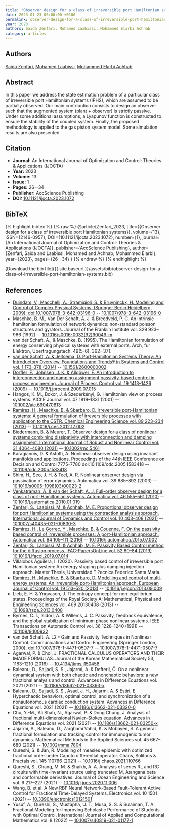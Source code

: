 ```yaml
---
title: "Observer design for a class of irreversible port Hamiltonian systems"
date: 2023-01-23 00:00:00 +0100
permalink: observer-design-for-a-class-of-irreversible-port-hamiltonian-systems
year: 2023
authors: Saida Zenfari, Mohamed Laabissi, Mohammed Elarbi Achhab
category: articles
---
```

 
## Authors
[Saida Zenfari](authors/saida-zenfari), [Mohamed Laabissi](authors/mohamed-laabissi), [Mohammed Elarbi Achhab](authors/mohammed-elarbi-achhab)
 
## Abstract
In this paper we address the state estimation problem of a particular class of irreversible port Hamiltonian systems (IPHS), which are assumed to be partially observed. Our main contribution consists to design an observer such that the augmented system (plant + observer) is strictly passive. Under some additional assumptions, a Lyapunov function is constructed to ensure the stability of the coupled system. Finally, the proposed methodology is applied to the gas piston system model. Some simulation results are also presented.
 
## Citation
- **Journal:** An International Journal of Optimization and Control: Theories &amp; Applications (IJOCTA)
- **Year:** 2023
- **Volume:** 13
- **Issue:** 1
- **Pages:** 26--34
- **Publisher:** AccScience Publishing
- **DOI:** [10.11121/ijocta.2023.1072](https://doi.org/10.11121/ijocta.2023.1072)
 
## BibTeX
{% highlight bibtex %}
{% raw %}
@article{Zenfari_2023,
  title={{Observer design for a class of irreversible port Hamiltonian systems}},
  volume={13},
  ISSN={2146-0957},
  DOI={10.11121/ijocta.2023.1072},
  number={1},
  journal={An International Journal of Optimization and Control: Theories &amp; Applications (IJOCTA)},
  publisher={AccScience Publishing},
  author={Zenfari, Saida and Laabissi, Mohamed and Achhab, Mohammed Elarbi},
  year={2023},
  pages={26--34}
}
{% endraw %}
{% endhighlight %}
 
[Download the bib file]({{ site.baseurl }}/assets/bib/observer-design-for-a-class-of-irreversible-port-hamiltonian-systems.bib)
 
## References
- [Duindam, V., Macchelli, A., Stramigioli, S. & Bruyninckx, H. Modeling and Control of Complex Physical Systems. (Springer Berlin Heidelberg, 2009). doi:10.1007/978-3-642-03196-0](modeling-and-control-of-complex-physical-systems) -- [10.1007/978-3-642-03196-0](https://doi.org/10.1007/978-3-642-03196-0)
- Maschke, B. M., Van Der Schaft, A. J. & Breedveld, P. C. An intrinsic hamiltonian formulation of network dynamics: non-standard poisson structures and gyrators. Journal of the Franklin Institute vol. 329 923–966 (1992) -- [10.1016/s0016-0032(92)90049-m](https://doi.org/10.1016/s0016-0032(92)90049-m)
- van der Schaft, A., & Maschke, B. (1995). The Hamiltonian formulation of energy conserving physical systems with external ports. Arch, fur Elektron, Ubertragungstech. 49(5-6), 362- 371.
- [van der Schaft, A. & Jeltsema, D. Port-Hamiltonian Systems Theory: An Introductory Overview. Foundations and Trends® in Systems and Control vol. 1 173–378 (2014)](port-hamiltonian-systems-theory-an-introductory-overview) -- [10.1561/2600000002](https://doi.org/10.1561/2600000002)
- [Dörfler, F., Johnsen, J. K. & Allgöwer, F. An introduction to interconnection and damping assignment passivity-based control in process engineering. Journal of Process Control vol. 19 1413–1426 (2009)](an-introduction-to-interconnection-and-damping-assignment-passivity-based-control-in-process-engineering) -- [10.1016/j.jprocont.2009.07.015](https://doi.org/10.1016/j.jprocont.2009.07.015)
- Hangos, K. M., Bokor, J. & Szederkényi, G. Hamiltonian view on process systems. AIChE Journal vol. 47 1819–1831 (2001) -- [10.1002/aic.690470813](https://doi.org/10.1002/aic.690470813)
- [Ramirez, H., Maschke, B. & Sbarbaro, D. Irreversible port-Hamiltonian systems: A general formulation of irreversible processes with application to the CSTR. Chemical Engineering Science vol. 89 223–234 (2013)](irreversible-port-hamiltonian-systems-a-general-formulation-of-irreversible-processes-with-application-to-the-cstr) -- [10.1016/j.ces.2012.12.002](https://doi.org/10.1016/j.ces.2012.12.002)
- [Biedermann, B. & Meurer, T. Observer design for a class of nonlinear systems combining dissipativity with interconnection and damping assignment. International Journal of Robust and Nonlinear Control vol. 31 4064–4080 (2021)](observer-design-for-a-class-of-nonlinear-systems-combining-dissipativity-with-interconnection-and-damping-assignment) -- [10.1002/rnc.5461](https://doi.org/10.1002/rnc.5461)
- Karagiannis, D. & Astolfi, A. Nonlinear observer design using invariant manifolds and applications. Proceedings of the 44th IEEE Conference on Decision and Control 7775–7780 doi:10.1109/cdc.2005.1583418 -- [10.1109/cdc.2005.1583418](https://doi.org/10.1109/cdc.2005.1583418)
- Shim, H., Seo, J. H. & Teel, A. R. Nonlinear observer design via passivation of error dynamics. Automatica vol. 39 885–892 (2003) -- [10.1016/s0005-1098(03)00023-2](https://doi.org/10.1016/s0005-1098(03)00023-2)
- [Venkatraman, A. & van der Schaft, A. J. Full-order observer design for a class of port-Hamiltonian systems. Automatica vol. 46 555–561 (2010)](full-order-observer-design-for-a-class-of-port-hamiltonian-systems) -- [10.1016/j.automatica.2010.01.019](https://doi.org/10.1016/j.automatica.2010.01.019)
- [Zenfari, S., Laabissi, M. & Achhab, M. E. Proportional observer design for port Hamiltonian systems using the contraction analysis approach. International Journal of Dynamics and Control vol. 10 403–408 (2021)](proportional-observer-design-for-port-hamiltonian-systems-using-the-contraction-analysis-approach) -- [10.1007/s40435-021-00830-3](https://doi.org/10.1007/s40435-021-00830-3)
- [Ramírez, H., Le Gorrec, Y., Maschke, B. & Couenne, F. On the passivity based control of irreversible processes: A port-Hamiltonian approach. Automatica vol. 64 105–111 (2016)](on-the-passivity-based-control-of-irreversible-processes-a-port-hamiltonian-approach) -- [10.1016/j.automatica.2015.07.002](https://doi.org/10.1016/j.automatica.2015.07.002)
- [Zenfari, S., Laabissi, M. & Achhab, M. E. Passivity Based Control method for the diffusion process. IFAC-PapersOnLine vol. 52 80–84 (2019)](passivity-based-control-method-for-the-diffusion-process) -- [10.1016/j.ifacol.2019.07.014](https://doi.org/10.1016/j.ifacol.2019.07.014)
- Villalobos Aguilera, I. (2020). Passivity based control of irreversible port Hamiltonian system: An energy shaping plus damping injection approach. Master Thesis, Universidad T ?ecnica Federico Santa Maria.
- [Ramirez, H., Maschke, B. & Sbarbaro, D. Modelling and control of multi-energy systems: An irreversible port-Hamiltonian approach. European Journal of Control vol. 19 513–520 (2013)](modelling-and-control-of-multi-energy-systems-an-irreversible-port-hamiltonian-approach) -- [10.1016/j.ejcon.2013.09.009](https://doi.org/10.1016/j.ejcon.2013.09.009)
- Lieb, E. H. & Yngvason, J. The entropy concept for non-equilibrium states. Proceedings of the Royal Society A: Mathematical, Physical and Engineering Sciences vol. 469 20130408 (2013) -- [10.1098/rspa.2013.0408](https://doi.org/10.1098/rspa.2013.0408)
- Byrnes, C. I., Isidori, A. & Willems, J. C. Passivity, feedback equivalence, and the global stabilization of minimum phase nonlinear systems. IEEE Transactions on Automatic Control vol. 36 1228–1240 (1991) -- [10.1109/9.100932](https://doi.org/10.1109/9.100932)
- van der Schaft, A. L2 - Gain and Passivity Techniques in Nonlinear Control. Communications and Control Engineering (Springer London, 2000). doi:10.1007/978-1-4471-0507-7 -- [10.1007/978-1-4471-0507-7](https://doi.org/10.1007/978-1-4471-0507-7)
- Agarwal, P. & Choi, J. FRACTIONAL CALCULUS OPERATORS AND THEIR IMAGE FORMULAS. Journal of the Korean Mathematical Society 53, 1183–1210 (2016) -- [10.4134/jkms.j150458](https://doi.org/10.4134/jkms.j150458)
- Baleanu, D., Sajjadi, S. S., Jajarmi, A. & Defterli, Ö. On a nonlinear dynamical system with both chaotic and nonchaotic behaviors: a new fractional analysis and control. Advances in Difference Equations vol. 2021 (2021) -- [10.1186/s13662-021-03393-x](https://doi.org/10.1186/s13662-021-03393-x)
- Baleanu, D., Sajjadi, S. S., Asad, J. H., Jajarmi, A. & Estiri, E. Hyperchaotic behaviors, optimal control, and synchronization of a nonautonomous cardiac conduction system. Advances in Difference Equations vol. 2021 (2021) -- [10.1186/s13662-021-03320-0](https://doi.org/10.1186/s13662-021-03320-0)
- Chu, Y.-M., Ali Shah, N., Agarwal, P. & Dong Chung, J. Analysis of fractional multi-dimensional Navier–Stokes equation. Advances in Difference Equations vol. 2021 (2021) -- [10.1186/s13662-021-03250-x](https://doi.org/10.1186/s13662-021-03250-x)
- Jajarmi, A., Baleanu, D., Zarghami Vahid, K. & Mobayen, S. A general fractional formulation and tracking control for immunogenic tumor dynamics. Mathematical Methods in the Applied Sciences vol. 45 667–680 (2021) -- [10.1002/mma.7804](https://doi.org/10.1002/mma.7804)
- Qureshi, S. & Jan, R. Modeling of measles epidemic with optimized fractional order under Caputo differential operator. Chaos, Solitons &amp; Fractals vol. 145 110766 (2021) -- [10.1016/j.chaos.2021.110766](https://doi.org/10.1016/j.chaos.2021.110766)
- Qureshi, S., Chang, M. M. & Shaikh, A. A. Analysis of series RL and RC circuits with time-invariant source using truncated M, Atangana beta and conformable derivatives. Journal of Ocean Engineering and Science vol. 6 217–227 (2021) -- [10.1016/j.joes.2020.11.006](https://doi.org/10.1016/j.joes.2020.11.006)
- Wang, B. et al. A New RBF Neural Network-Based Fault-Tolerant Active Control for Fractional Time-Delayed Systems. Electronics vol. 10 1501 (2021) -- [10.3390/electronics10121501](https://doi.org/10.3390/electronics10121501)
- Yusuf, A., Qureshi, S., Mustapha, U. T., Musa, S. S. & Sulaiman, T. A. Fractional Modeling for Improving Scholastic Performance of Students with Optimal Control. International Journal of Applied and Computational Mathematics vol. 8 (2022) -- [10.1007/s40819-021-01177-1](https://doi.org/10.1007/s40819-021-01177-1)

